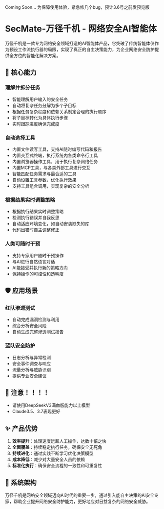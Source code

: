 Coming Soon...
为保障使用体验，紧急修几个bug，预计3.6号之前发预览版

# SecMate-万径千机 - 网络安全AI智能体

万径千机是一款专为网络安全领域打造的AI智能体产品，它突破了传统智能体仅作为预设工作流执行器的局限，实现了真正的自主决策能力，为企业网络安全防护提供全方位的智能化解决方案。

## 🚀 核心能力

### 理解并拆分任务
- 智能理解用户输入的安全任务
- 自动将复杂任务分解为多个子目标
- 根据任务复杂程度和依赖关系制定合理的执行顺序
- 将子目标转化为具体执行步骤
- 实时跟踪进度确保完成度

### 自动选择工具
- 内置文件读写工具，支持AI随时编写代码和报告
- 内置交互式终端，执行系统内各类命令行工具
- 内置浏览器操作工具，用于执行复杂网络任务
- 内置MCP工具，与各类外部工具进行交互
- 智能匹配任务需求与最合适的工具
- 自动设置工具参数，优化执行效果
- 支持工具组合调用，实现复杂的安全分析

### 根据结果实时调整策略
- 根据执行结果实时调整策略
- 检测执行错误并自我反思
- 自动适应环境变化，如自动安装缺失的库
- 代码出错时自主调整修正

### 人类可随时干预
- 支持专家用户随时干预操作
- 与AI进行自然语言对话
- AI能接受并执行新的策略方向
- 保持操作的可控性和透明度

## 🛡️ 应用场景

### 红队渗透测试
- 自动完成漏洞检测与利用
- 综合分析安全风险
- 自动生成完整渗透测试报告

### 蓝队安全防护
- 日志分析与异常检测
- 安全事件调查与响应
- 流量分析与威胁识别
- 提供专业安全建议

## 💼 注意！！！！

- 请使用DeepSeekV3满血版能力以上模型
- Claude3.5、3.7表现更好

## ✨ 产品优势

1. **效率提升**：处理速度远超人工操作，达数十倍之快
2. **全面覆盖**：持续稳定执行任务，确保安全无死角
3. **持续进化**：通过实践不断学习优化决策模型
4. **成本降低**：减少对大量安全人员的依赖
5. **标准化执行**：确保安全流程的一致性和可重复性

## 🔧 系统架构


万径千机是网络安全领域迈向AI时代的重要一步，通过引入能自主决策的AI安全专家，帮助企业提升网络安全防护能力，更好地应对日益复杂的网络安全威胁。 
